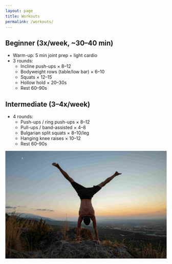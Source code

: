 ```yaml
---
layout: page
title: Workouts
permalink: /workouts/
---
```


## Beginner (3x/week, ~30–40 min)
- Warm-up: 5 min joint prep + light cardio  
- 3 rounds:
  - Incline push-ups × 8–12
  - Bodyweight rows (table/low bar) × 6–10
  - Squats × 12–15
  - Hollow hold × 20–30s
  - Rest 60–90s

## Intermediate (3–4x/week)
- 4 rounds:
  - Push-ups / ring push-ups × 8–12
  - Pull-ups / band-assisted × 4–8
  - Bulgarian split squats × 8–10/leg
  - Hanging knee raises × 10–12
  - Rest 60–90s

![Handstand](/assets/img/eduardo-madrid-j6amjHxtc1U-unsplash_11zon.jpg "Handstand(One Arm)")
